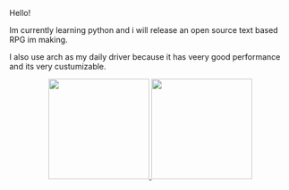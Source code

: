 Hello!

Im currently learning python and i will release an open source text based RPG im making.

I also use arch as my daily driver because it has veery good performance and its very custumizable.

<div align="center">
  <a href="https://github.com/bacalhau-seco">
  <img height="180em" src="https://github-readme-stats.vercel.app/api?username=bacalhau-seco&show_icons=true&theme=gruvbox&include_all_commits=true&count_private=true"/>
  <img height="180em" src="https://github-readme-stats.vercel.app/api/top-langs/?username=bacalhau-seco&layout=compact&langs_count=7&theme=gruvbox"/>
</div>

